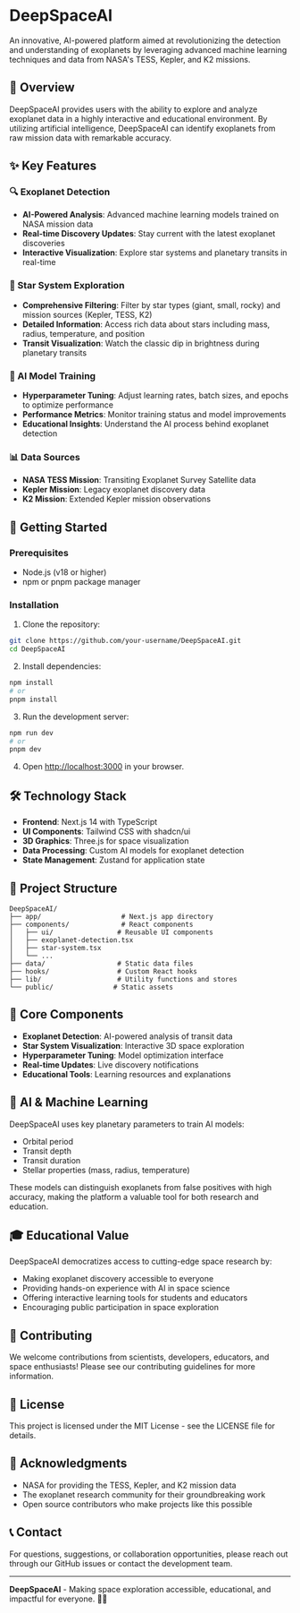 # DeepSpaceAI

An innovative, AI-powered platform aimed at revolutionizing the detection and understanding of exoplanets by leveraging advanced machine learning techniques and data from NASA's TESS, Kepler, and K2 missions.

## 🌌 Overview

DeepSpaceAI provides users with the ability to explore and analyze exoplanet data in a highly interactive and educational environment. By utilizing artificial intelligence, DeepSpaceAI can identify exoplanets from raw mission data with remarkable accuracy.

## ✨ Key Features

### 🔍 Exoplanet Detection
- **AI-Powered Analysis**: Advanced machine learning models trained on NASA mission data
- **Real-time Discovery Updates**: Stay current with the latest exoplanet discoveries
- **Interactive Visualization**: Explore star systems and planetary transits in real-time

### 🌟 Star System Exploration
- **Comprehensive Filtering**: Filter by star types (giant, small, rocky) and mission sources (Kepler, TESS, K2)
- **Detailed Information**: Access rich data about stars including mass, radius, temperature, and position
- **Transit Visualization**: Watch the classic dip in brightness during planetary transits

### 🤖 AI Model Training
- **Hyperparameter Tuning**: Adjust learning rates, batch sizes, and epochs to optimize performance
- **Performance Metrics**: Monitor training status and model improvements
- **Educational Insights**: Understand the AI process behind exoplanet detection

### 📊 Data Sources
- **NASA TESS Mission**: Transiting Exoplanet Survey Satellite data
- **Kepler Mission**: Legacy exoplanet discovery data
- **K2 Mission**: Extended Kepler mission observations

## 🚀 Getting Started

### Prerequisites
- Node.js (v18 or higher)
- npm or pnpm package manager

### Installation

1. Clone the repository:
```bash
git clone https://github.com/your-username/DeepSpaceAI.git
cd DeepSpaceAI
```

2. Install dependencies:
```bash
npm install
# or
pnpm install
```

3. Run the development server:
```bash
npm run dev
# or
pnpm dev
```

4. Open [http://localhost:3000](http://localhost:3000) in your browser.

## 🛠️ Technology Stack

- **Frontend**: Next.js 14 with TypeScript
- **UI Components**: Tailwind CSS with shadcn/ui
- **3D Graphics**: Three.js for space visualization
- **Data Processing**: Custom AI models for exoplanet detection
- **State Management**: Zustand for application state

## 📁 Project Structure

```
DeepSpaceAI/
├── app/                    # Next.js app directory
├── components/             # React components
│   ├── ui/                # Reusable UI components
│   ├── exoplanet-detection.tsx
│   ├── star-system.tsx
│   └── ...
├── data/                  # Static data files
├── hooks/                 # Custom React hooks
├── lib/                   # Utility functions and stores
└── public/               # Static assets
```

## 🎯 Core Components

- **Exoplanet Detection**: AI-powered analysis of transit data
- **Star System Visualization**: Interactive 3D space exploration
- **Hyperparameter Tuning**: Model optimization interface
- **Real-time Updates**: Live discovery notifications
- **Educational Tools**: Learning resources and explanations

## 🧠 AI & Machine Learning

DeepSpaceAI uses key planetary parameters to train AI models:
- Orbital period
- Transit depth
- Transit duration
- Stellar properties (mass, radius, temperature)

These models can distinguish exoplanets from false positives with high accuracy, making the platform a valuable tool for both research and education.

## 🎓 Educational Value

DeepSpaceAI democratizes access to cutting-edge space research by:
- Making exoplanet discovery accessible to everyone
- Providing hands-on experience with AI in space science
- Offering interactive learning tools for students and educators
- Encouraging public participation in space exploration

## 🤝 Contributing

We welcome contributions from scientists, developers, educators, and space enthusiasts! Please see our contributing guidelines for more information.

## 📄 License

This project is licensed under the MIT License - see the LICENSE file for details.

## 🙏 Acknowledgments

- NASA for providing the TESS, Kepler, and K2 mission data
- The exoplanet research community for their groundbreaking work
- Open source contributors who make projects like this possible

## 📞 Contact

For questions, suggestions, or collaboration opportunities, please reach out through our GitHub issues or contact the development team.

---

**DeepSpaceAI** - Making space exploration accessible, educational, and impactful for everyone. 🌌✨
